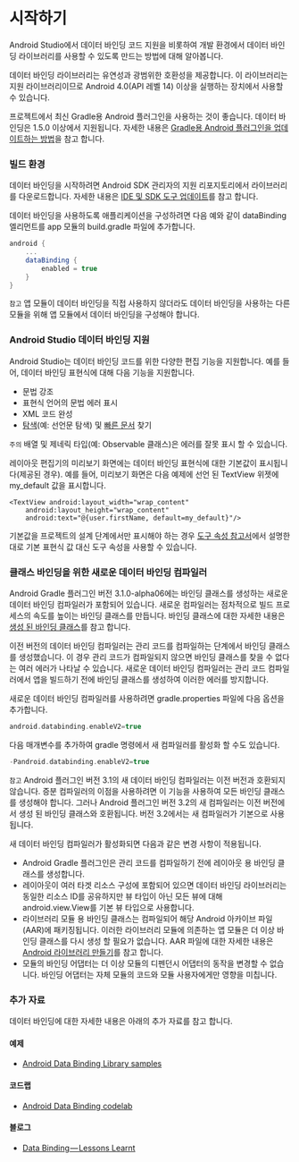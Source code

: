 # 시작하기

Android Studio에서 데이터 바인딩 코드 지원을 비롯하여 개발 환경에서 데이터 바인딩 라이브러리를 사용할 수 있도록 만드는 방법에 대해 알아봅니다.

데이터 바인딩 라이브러리는 유연성과 광범위한 호환성을 제공합니다. 이 라이브러리는 지원 라이브러리이므로 Android 4.0\(API 레벨 14\) 이상을 실행하는 장치에서 사용할 수 있습니다.

프로젝트에서 최신 Gradle용 Android 플러그인을 사용하는 것이 좋습니다. 데이터 바인딩은 1.5.0 이상에서 지원됩니다. 자세한 내용은 [Gradle용 Android 플러그인을 업데이트하는 방법](https://developer.android.com/studio/releases/gradle-plugin.html#updating-plugin)을 참고 합니다.

### 빌드 환경 <a id="toc_0"></a>

데이터 바인딩을 시작하려면 Android SDK 관리자의 지원 리포지토리에서 라이브러리를 다운로드합니다. 자세한 내용은 [IDE 및 SDK 도구 업데이트](https://developer.android.com/studio/intro/update.html)를 참고 합니다.

데이터 바인딩을 사용하도록 애플리케이션을 구성하려면 다음 예와 같이 dataBinding 엘리먼트를 app 모듈의 build.gradle 파일에 추가합니다.

```groovy
android {
    ...
    dataBinding {
        enabled = true
    }
}
```

`참고` 앱 모듈이 데이터 바인딩을 직접 사용하지 않더라도 데이터 바인딩을 사용하는 다른 모듈을 위해 앱 모듈에서 데이터 바인딩을 구성해야 합니다.

### Android Studio 데이터 바인딩 지원 <a id="toc_1"></a>

Android Studio는 데이터 바인딩 코드를 위한 다양한 편집 기능을 지원합니다. 예를 들어, 데이터 바인딩 표현식에 대해 다음 기능을 지원합니다.

* 문법 강조
* 표현식 언어의 문법 에러 표시
* XML 코드 완성
* [탐색](https://www.jetbrains.com/help/idea/2017.1/navigation-in-source-code.html)\(예: 선언문 탐색\) 및 [빠른 문서](https://www.jetbrains.com/help/idea/2017.1/viewing-inline-documentation.html) 찾기

`주의` 배열 및 제네릭 타입\(예: Observable 클래스\)은 에러를 잘못 표시 할 수 있습니다.

레이아웃 편집기의 미리보기 화면에는 데이터 바인딩 표현식에 대한 기본값이 표시됩니다\(제공된 경우\). 예를 들어, 미리보기 화면은 다음 예제에 선언 된 TextView 위젯에 my\_default 값을 표시합니다.

```markup
<TextView android:layout_width="wrap_content"
    android:layout_height="wrap_content"
    android:text="@{user.firstName, default=my_default}"/>
```

기본값을 프로젝트의 설계 단계에서만 표시해야 하는 경우 [도구 속성 참고서](https://developer.android.com/studio/write/tool-attributes.html)에서 설명한대로 기본 표현식 값 대신 도구 속성을 사용할 수 있습니다.

### 클래스 바인딩을 위한 새로운 데이터 바인딩 컴파일러 <a id="toc_2"></a>

Android Gradle 플러그인 버전 3.1.0-alpha06에는 바인딩 클래스를 생성하는 새로운 데이터 바인딩 컴파일러가 포함되어 있습니다. 새로운 컴파일러는 점차적으로 빌드 프로세스의 속도를 높이는 바인딩 클래스를 만듭니다. 바인딩 클래스에 대한 자세한 내용은 [생성 된 바인딩 클래스](https://developer.android.com/topic/libraries/data-binding/generated-binding)를 참고 합니다.

이전 버전의 데이터 바인딩 컴파일러는 관리 코드를 컴파일하는 단계에서 바인딩 클래스를 생성했습니다. 이 경우 관리 코드가 컴파일되지 않으면 바인딩 클래스를 찾을 수 없다는 여러 에러가 나타날 수 있습니다. 새로운 데이터 바인딩 컴파일러는 관리 코드 컴파일러에서 앱을 빌드하기 전에 바인딩 클래스를 생성하여 이러한 에러를 방지합니다.

새로운 데이터 바인딩 컴파일러를 사용하려면 gradle.properties 파일에 다음 옵션을 추가합니다.

```groovy
android.databinding.enableV2=true
```

다음 매개변수를 추가하여 gradle 명령에서 새 컴파일러를 활성화 할 수도 있습니다.

```groovy
-Pandroid.databinding.enableV2=true
```

`참고` Android 플러그인 버전 3.1의 새 데이터 바인딩 컴파일러는 이전 버전과 호환되지 않습니다. 증분 컴파일러의 이점을 사용하려면 이 기능을 사용하여 모든 바인딩 클래스를 생성해야 합니다. 그러나 Android 플러그인 버전 3.2의 새 컴파일러는 이전 버전에서 생성 된 바인딩 클래스와 호환됩니다. 버전 3.2에서는 새 컴파일러가 기본으로 사용됩니다.

새 데이터 바인딩 컴파일러가 활성화되면 다음과 같은 변경 사항이 적용됩니다.

* Android Gradle 플러그인은 관리 코드를 컴파일하기 전에 레이아웃 용 바인딩 클래스를 생성합니다.
* 레이아웃이 여러 타겟 리소스 구성에 포함되어 있으면 데이터 바인딩 라이브러리는 동일한 리소스 ID를 공유하지만 뷰 타입이 아닌 모든 뷰에 대해 android.view.View를 기본 뷰 타입으로 사용합니다.
* 라이브러리 모듈 용 바인딩 클래스는 컴파일되어 해당 Android 아카이브 파일\(AAR\)에 패키징됩니다. 이러한 라이브러리 모듈에 의존하는 앱 모듈은 더 이상 바인딩 클래스를 다시 생성 할 필요가 없습니다. AAR 파일에 대한 자세한 내용은 [Android 라이브러리 만들기](https://developer.android.com/studio/projects/android-library)를 참고 합니다.
* 모듈의 바인딩 어댑터는 더 이상 모듈의 디펜던시 어댑터의 동작을 변경할 수 없습니다. 바인딩 어댑터는 자체 모듈의 코드와 모듈 사용자에게만 영향을 미칩니다.

### 추가 자료 <a id="toc_3"></a>

데이터 바인딩에 대한 자세한 내용은 아래의 추가 자료를 참고 합니다.

#### 예제 <a id="toc_4"></a>

* [Android Data Binding Library samples](https://github.com/googlesamples/android-databinding)

#### 코드랩 <a id="toc_5"></a>

* [Android Data Binding codelab](https://codelabs.developers.google.com/codelabs/android-databinding)

#### 블로그 <a id="toc_6"></a>

* [Data Binding — Lessons Learnt](https://medium.com/androiddevelopers/data-binding-lessons-learnt-4fd16576b719)



